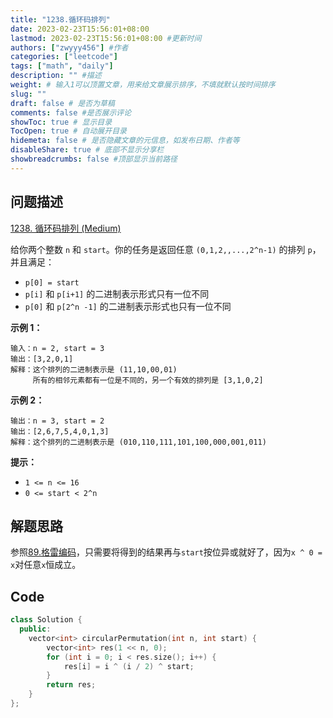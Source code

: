 ```yaml
---
title: "1238.循环码排列"
date: 2023-02-23T15:56:01+08:00
lastmod: 2023-02-23T15:56:01+08:00 #更新时间
authors: ["zwyyy456"] #作者
categories: ["leetcode"]
tags: ["math", "daily"]
description: "" #描述
weight: # 输入1可以顶置文章，用来给文章展示排序，不填就默认按时间排序
slug: ""
draft: false # 是否为草稿
comments: false #是否展示评论
showToc: true # 显示目录
TocOpen: true # 自动展开目录
hidemeta: false # 是否隐藏文章的元信息，如发布日期、作者等
disableShare: true # 底部不显示分享栏
showbreadcrumbs: false #顶部显示当前路径
---
```

## 问题描述
[1238. 循环码排列 (Medium)](https://leetcode.cn/problems/circular-permutation-in-binary-representation/)

给你两个整数 `n` 和 `start`。你的任务是返回任意 `(0,1,2,,...,2^n-1)` 的排列
`p`，并且满足：

- `p[0] = start`
- `p[i]` 和 `p[i+1]` 的二进制表示形式只有一位不同
- `p[0]` 和 `p[2^n -1]` 的二进制表示形式也只有一位不同

**示例 1：**

```
输入：n = 2, start = 3
输出：[3,2,0,1]
解释：这个排列的二进制表示是 (11,10,00,01)
     所有的相邻元素都有一位是不同的，另一个有效的排列是 [3,1,0,2]

```

**示例 2：**

```
输出：n = 3, start = 2
输出：[2,6,7,5,4,0,1,3]
解释：这个排列的二进制表示是 (010,110,111,101,100,000,001,011)

```

**提示：**

- `1 <= n <= 16`
- `0 <= start < 2^n`

## 解题思路
参照[89.格雷编码](https://blog.zwyyy456.tech/zh/posts/tech/89.gray-code/)，只需要将得到的结果再与`start`按位异或就好了，因为`x ^ 0 = x`对任意`x`恒成立。

## Code
```cpp
class Solution {
  public:
    vector<int> circularPermutation(int n, int start) {
        vector<int> res(1 << n, 0);
        for (int i = 0; i < res.size(); i++) {
            res[i] = i ^ (i / 2) ^ start;
        }
        return res;
    }
};
```